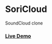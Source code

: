 # SoriCloud
SoundCloud clone

### [Live Demo](https://soricloud.herokuapp.com/ "Live link of SoriCloud")
